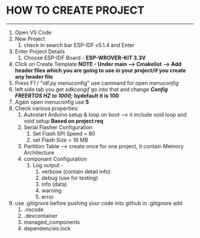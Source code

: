# HOW TO CREATE PROJECT  
---  
1. Open VS Code
2. New Project
   1. check in search bar ESP-IDF v5.1.4 and Enter
3. Enter Project Details
   1. Choose ESP-IDF Board - **ESP-WROVER-KIT 3.3V**
4. Click on Create Template
**NOTE - Under main --> Cmakelist --> Add header files which you are going to use in your project/if you create any header file**
5. Press F1 / "idf.py menuconfig" use cammand for open *menuconfig*
6. left side tab you get *sdkcongif* go into that and change ***Config FREERTOS HZ to 1000;* bydefault it is 100**
7. Again open menuconfig use **5**
8. Check various properties:
   1. Autostart Arduino setup & loop on boot --> it include void loop and void setup **Based on project req**
   2. Serial Flasher Configuration
      1. Set Flash SPI Speed = 80
      2. set Flash Size = 16 MB
   3. Partition Table --> create once for one project, it contain Memory Architecture
   4. componant Configuration
      1. Log output -
           1. verbose (contain detail info)
           2. debug (use for testing)
           3. info (data)
           4. warning
           5. error
9. use .gitignore before pushing your code into github
   in .gitignore add
   1. .vscode
   2.  .devcontainer
   3.  managed_components
   4.  dependencies.lock
      
 
      
